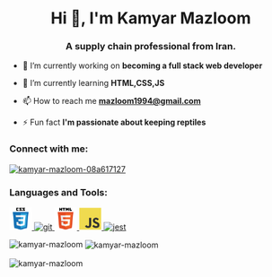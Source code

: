 <h1 align="center">Hi 👋, I'm Kamyar Mazloom</h1>
<h3 align="center">A supply chain professional from Iran.</h3>

- 🔭 I’m currently working on **becoming a full stack web developer**

- 🌱 I’m currently learning **HTML,CSS,JS**

- 📫 How to reach me **mazloom1994@gmail.com**

- ⚡ Fun fact **I'm passionate about keeping reptiles**

<h3 align="left">Connect with me:</h3>
<p align="left">
<a href="https://linkedin.com/in/kamyar-mazloom-08a617127" target="blank"><img align="center" src="https://raw.githubusercontent.com/rahuldkjain/github-profile-readme-generator/master/src/images/icons/Social/linked-in-alt.svg" alt="kamyar-mazloom-08a617127" height="30" width="40" /></a>
</p>

<h3 align="left">Languages and Tools:</h3>
<p align="left"> <a href="https://www.w3schools.com/css/" target="_blank"> <img src="https://raw.githubusercontent.com/devicons/devicon/master/icons/css3/css3-original-wordmark.svg" alt="css3" width="40" height="40"/> </a> <a href="https://git-scm.com/" target="_blank"> <img src="https://www.vectorlogo.zone/logos/git-scm/git-scm-icon.svg" alt="git" width="40" height="40"/> </a> <a href="https://www.w3.org/html/" target="_blank"> <img src="https://raw.githubusercontent.com/devicons/devicon/master/icons/html5/html5-original-wordmark.svg" alt="html5" width="40" height="40"/> </a> <a href="https://developer.mozilla.org/en-US/docs/Web/JavaScript" target="_blank"> <img src="https://raw.githubusercontent.com/devicons/devicon/master/icons/javascript/javascript-original.svg" alt="javascript" width="40" height="40"/> </a> <a href="https://jestjs.io" target="_blank"> <img src="https://www.vectorlogo.zone/logos/jestjsio/jestjsio-icon.svg" alt="jest" width="40" height="40"/> </a> </p>

<p><img align="left" src="https://github-readme-stats.vercel.app/api/top-langs?username=kamyar-mazloom&show_icons=true&locale=en&layout=compact" alt="kamyar-mazloom" /></p>

<p>&nbsp;<img align="center" src="https://github-readme-stats.vercel.app/api?username=kamyar-mazloom&show_icons=true&locale=en" alt="kamyar-mazloom" /></p>

<p><img align="center" src="https://github-readme-streak-stats.herokuapp.com/?user=kamyar-mazloom&" alt="kamyar-mazloom" /></p>
